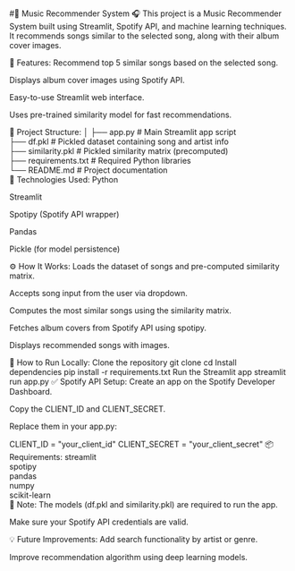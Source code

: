 #🎵 Music Recommender System 🎧
This project is a Music Recommender System built using Streamlit, Spotify API, and machine learning techniques. It recommends songs similar to the selected song, along with their album cover images.

🚀 Features:
Recommend top 5 similar songs based on the selected song.

Displays album cover images using Spotify API.

Easy-to-use Streamlit web interface.

Uses pre-trained similarity model for fast recommendations.

📂 Project Structure:
│
├── app.py                     # Main Streamlit app script  
├── df.pkl                     # Pickled dataset containing song and artist info  
├── similarity.pkl             # Pickled similarity matrix (precomputed)  
├── requirements.txt           # Required Python libraries  
└── README.md                  # Project documentation  
🔧 Technologies Used:
Python

Streamlit

Spotipy (Spotify API wrapper)

Pandas

Pickle (for model persistence)

⚙️ How It Works:
Loads the dataset of songs and pre-computed similarity matrix.

Accepts song input from the user via dropdown.

Computes the most similar songs using the similarity matrix.

Fetches album covers from Spotify API using spotipy.

Displays recommended songs with images.

🎯 How to Run Locally:
Clone the repository
git clone <your-repo-url>
cd <your-repo-folder>
Install dependencies
pip install -r requirements.txt
Run the Streamlit app
streamlit run app.py
✅ Spotify API Setup:
Create an app on the Spotify Developer Dashboard.

Copy the CLIENT_ID and CLIENT_SECRET.

Replace them in your app.py:

CLIENT_ID = "your_client_id"
CLIENT_SECRET = "your_client_secret"
📦 Requirements:
streamlit  
spotipy  
pandas  
numpy  
scikit-learn  
📌 Note:
The models (df.pkl and similarity.pkl) are required to run the app.

Make sure your Spotify API credentials are valid.

💡 Future Improvements:
Add search functionality by artist or genre.

Improve recommendation algorithm using deep learning models.
